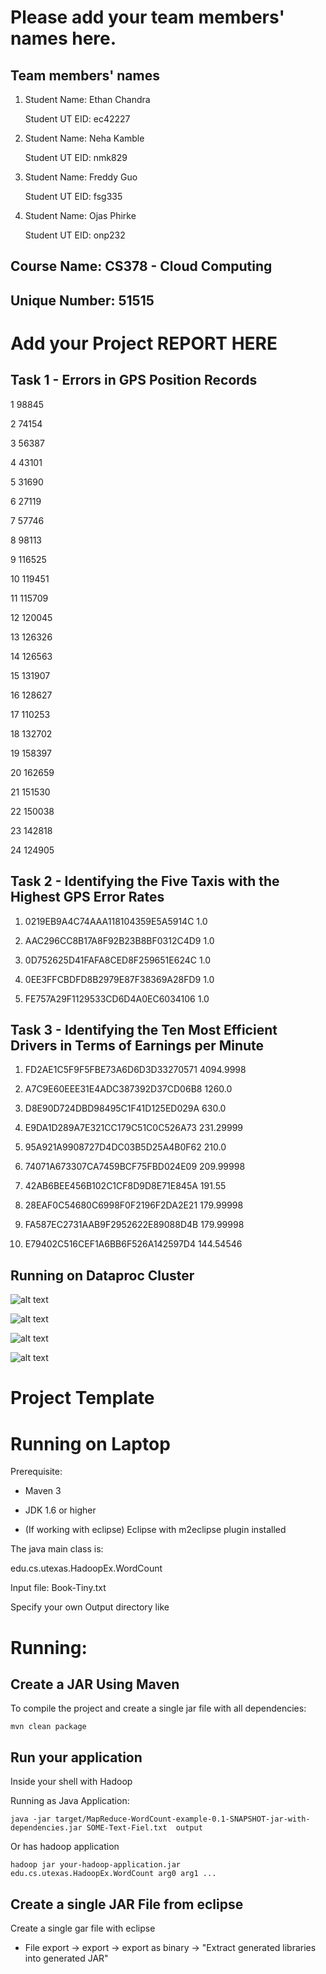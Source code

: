 # Please add your team members' names here. 

## Team members' names 

1. Student Name: Ethan Chandra

   Student UT EID: ec42227

2. Student Name: Neha Kamble

   Student UT EID: nmk829

3. Student Name: Freddy Guo

   Student UT EID: fsg335

4. Student Name: Ojas Phirke

   Student UT EID: onp232

##  Course Name: CS378 - Cloud Computing 

##  Unique Number: 51515
    


# Add your Project REPORT HERE 

## Task 1 -  Errors in GPS Position Records

1	98845

2	74154

3	56387

4	43101

5	31690

6	27119

7	57746

8	98113

9	116525

10	119451

11	115709

12	120045

13	126326

14	126563

15	131907

16	128627

17	110253

18	132702

19	158397

20	162659

21	151530

22	150038

23	142818

24	124905

## Task 2 - Identifying the Five Taxis with the Highest GPS Error Rates

1. 0219EB9A4C74AAA118104359E5A5914C	1.0

2. AAC296CC8B17A8F92B23B8BF0312C4D9	1.0

3. 0D752625D41FAFA8CED8F259651E624C	1.0

4. 0EE3FFCBDFD8B2979E87F38369A28FD9	1.0

5. FE757A29F1129533CD6D4A0EC6034106	1.0

## Task 3 - Identifying the Ten Most Efficient Drivers in Terms of Earnings per Minute

1. FD2AE1C5F9F5FBE73A6D6D3D33270571	4094.9998

2. A7C9E60EEE31E4ADC387392D37CD06B8	1260.0

3. D8E90D724DBD98495C1F41D125ED029A	630.0

4. E9DA1D289A7E321CC179C51C0C526A73	231.29999

5. 95A921A9908727D4DC03B5D25A4B0F62	210.0

6. 74071A673307CA7459BCF75FBD024E09	209.99998

7. 42AB6BEE456B102C1CF8D9D8E71E845A	191.55

8. 28EAF0C54680C6998F0F2196F2DA2E21	179.99998

9. FA587EC2731AAB9F2952622E89088D4B	179.99998

10. E79402C516CEF1A6BB6F526A142597D4	144.54546

## Running on Dataproc Cluster

![alt text](./dataproc-cluster.png)

![alt text](./map-reducing-ex.png)

![alt text](./completion.png)

![alt text](./gs-bucket.png)

# Project Template

# Running on Laptop     ####

Prerequisite:

- Maven 3

- JDK 1.6 or higher

- (If working with eclipse) Eclipse with m2eclipse plugin installed


The java main class is:

edu.cs.utexas.HadoopEx.WordCount 

Input file:  Book-Tiny.txt  

Specify your own Output directory like 

# Running:


## Create a JAR Using Maven 

To compile the project and create a single jar file with all dependencies: 
	
```	mvn clean package ```



## Run your application
Inside your shell with Hadoop

Running as Java Application:

```java -jar target/MapReduce-WordCount-example-0.1-SNAPSHOT-jar-with-dependencies.jar SOME-Text-Fiel.txt  output``` 

Or has hadoop application

```hadoop jar your-hadoop-application.jar edu.cs.utexas.HadoopEx.WordCount arg0 arg1 ... ```



## Create a single JAR File from eclipse



Create a single gar file with eclipse 

*  File export -> export  -> export as binary ->  "Extract generated libraries into generated JAR"
